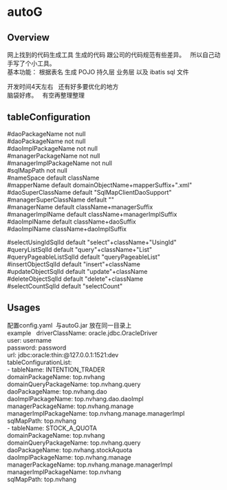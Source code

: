 # autoG
## Overview
网上找到的代码生成工具 生成的代码 跟公司的代码规范有些差异。   
所以自己动手写了个小工具。  
基本功能： 根据表名 生成 POJO 持久层 业务层 以及 ibatis sql 文件     
  
开发时间4天左右  
还有好多要优化的地方  
脑袋好疼。  
有空再整理整理  

## tableConfiguration

#daoPackageName not null  
#daoPackageName not null  
#daoImplPackageName not null  
#managerPackageName not null  
#managerImplPackageName not null  
#sqlMapPath not null  
#nameSpace default className  
#mapperName default domainObjectName+mapperSuffix+".xml"  
#daoSuperClassName default "SqlMapClientDaoSupport"  
#managerSuperClassName default ""  
#managerName default className+managerSuffix  
#managerImplName default className+managerImplSuffix  
#daoImplName default className+daoSuffix  
#daoImplName className+daoImplSuffix  
  

#selectUsingIdSqlId default "select"+className+"UsingId"  
#queryListSqlId default "query"+className+"List"  
#queryPageableListSqlId default "queryPageableList"  
#insertObjectSqlId default "insert"+className  
#updateObjectSqlId default "update"+className  
#deleteObjectSqlId default "delete"+className  
#selectCountSqlId  default "selectCount"  


## Usages
配置config.yaml  与autoG.jar 放在同一目录上  
example   
driverClassName: oracle.jdbc.OracleDriver  
user: username  
password: password  
url: jdbc:oracle:thin:@127.0.0.1:1521:dev  
tableConfigurationList:  
  \- tableName: INTENTION_TRADER  
    domainPackageName: top.nvhang  
    domainQueryPackageName: top.nvhang.query   
    daoPackageName: top.nvhang.dao  
    daoImplPackageName: top.nvhang.dao.daoImpl  
    managerPackageName: top.nvhang.manage  
    managerImplPackageName: top.nvhang.manage.managerImpl  
    sqlMapPath: top.nvhang  
  \- tableName: STOCK_A_QUOTA  
    domainPackageName: top.nvhang  
    domainQueryPackageName: top.nvhang.query  
    daoPackageName: top.nvhang.stockAquota  
    daoImplPackageName: top.nvhang.manage  
    managerPackageName: top.nvhang.manage.managerImpl  
    managerImplPackageName: top.nvhang  
    sqlMapPath: top.nvhang   








